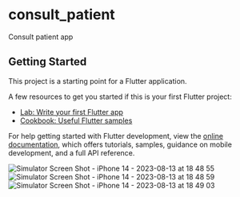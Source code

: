# consult_patient

Consult patient app

## Getting Started

This project is a starting point for a Flutter application.

A few resources to get you started if this is your first Flutter project:

- [Lab: Write your first Flutter app](https://docs.flutter.dev/get-started/codelab)
- [Cookbook: Useful Flutter samples](https://docs.flutter.dev/cookbook)

For help getting started with Flutter development, view the
[online documentation](https://docs.flutter.dev/), which offers tutorials,
samples, guidance on mobile development, and a full API reference.


![Simulator Screen Shot - iPhone 14 - 2023-08-13 at 18 48 55](https://github.com/Imma76/consultant_patient/assets/70198597/5a36add9-8672-44be-8ebe-290e953763d4)
![Simulator Screen Shot - iPhone 14 - 2023-08-13 at 18 48 59](https://github.com/Imma76/consultant_patient/assets/70198597/60034f1d-1934-4272-b62b-76dd1d8f4a57)
![Simulator Screen Shot - iPhone 14 - 2023-08-13 at 18 49 03](https://github.com/Imma76/consultant_patient/assets/70198597/02a0fea4-41fb-46d2-801d-58f123a73bb7)
